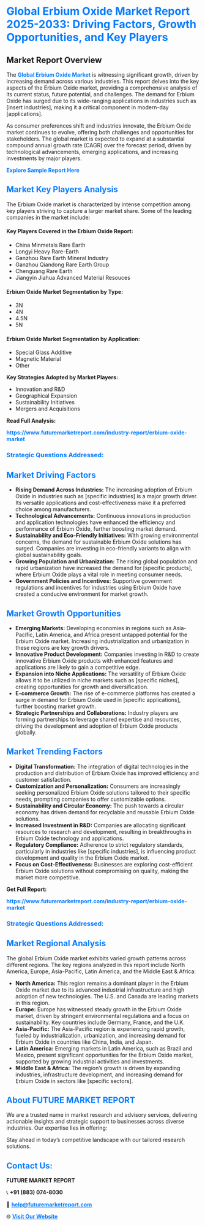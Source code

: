 <h1 style="color: #007BFF;">Global Erbium Oxide Market Report 2025-2033: Driving Factors, Growth Opportunities, and Key Players</h1>

<section id="overview">
<h2>Market Report Overview</h2>
<p>The <a href="https://www.futuremarketreport.com/industry-report/erbium-oxide-market" style="color: #007BFF; text-decoration: none;"><strong>Global Erbium Oxide Market</strong></a> is witnessing significant growth, driven by increasing demand across various industries. This report delves into the key aspects of the Erbium Oxide market, providing a comprehensive analysis of its current status, future potential, and challenges. The demand for Erbium Oxide has surged due to its wide-ranging applications in industries such as [insert industries], making it a critical component in modern-day [applications].</p>
<p>As consumer preferences shift and industries innovate, the Erbium Oxide market continues to evolve, offering both challenges and opportunities for stakeholders. The global market is expected to expand at a substantial compound annual growth rate (CAGR) over the forecast period, driven by technological advancements, emerging applications, and increasing investments by major players.</p>
</section>

<section id="overview">
<p><a href="https://www.futuremarketreport.com/request-sample/reportId=43850" style="color: #007BFF; text-decoration: none;"><strong>Explore Sample Report Here</strong></a></p>
</section>

<section id="key-players">
<h2 style="color: #007BFF;">Market Key Players Analysis</h2>
<p>The Erbium Oxide market is characterized by intense competition among key players striving to capture a larger market share. Some of the leading companies in the market include:</p>
<h4>Key Players Covered in the Erbium Oxide Report:</h4>
<ul><li>China Minmetals Rare Earth</li><li>Longyi Heavy Rare-Earth</li><li>Ganzhou Rare Earth Mineral Industry</li><li>Ganzhou Qiandong Rare Earth Group</li><li>Chenguang Rare Earth</li><li>Jiangyin Jiahua Advanced Material Resouces</li></ul>
<h4>Erbium Oxide Market Segmentation by Type:</h4>
<ul><li>3N</li><li>4N</li><li>4.5N</li><li>5N</li></ul>

<h4>Erbium Oxide Market Segmentation by Application:</h4>
<ul><li>Special Glass Additive</li><li>Magnetic Material</li><li>Other</li></ul>
<p><strong>Key Strategies Adopted by Market Players:</strong></p>
<ul>
<li>Innovation and R&D</li>
<li>Geographical Expansion</li>
<li>Sustainability Initiatives</li>
<li>Mergers and Acquisitions</li>
</ul>
</section>

<section>
<p><strong>Read Full Analysis: </strong></p><a href="https://www.futuremarketreport.com/industry-report/erbium-oxide-market" style="color: #007BFF; text-decoration: none;"><strong>https://www.futuremarketreport.com/industry-report/erbium-oxide-market</strong></a>
<h3 style="color: #007BFF;">Strategic Questions Addressed:</h3>
</section>

<section id="driving-factors">
<h2 style="color: #007BFF;">Market Driving Factors</h2>
<ul>
<li><strong>Rising Demand Across Industries:</strong> The increasing adoption of Erbium Oxide in industries such as [specific industries] is a major growth driver. Its versatile applications and cost-effectiveness make it a preferred choice among manufacturers.</li>
<li><strong>Technological Advancements:</strong> Continuous innovations in production and application technologies have enhanced the efficiency and performance of Erbium Oxide, further boosting market demand.</li>
<li><strong>Sustainability and Eco-Friendly Initiatives:</strong> With growing environmental concerns, the demand for sustainable Erbium Oxide solutions has surged. Companies are investing in eco-friendly variants to align with global sustainability goals.</li>
<li><strong>Growing Population and Urbanization:</strong> The rising global population and rapid urbanization have increased the demand for [specific products], where Erbium Oxide plays a vital role in meeting consumer needs.</li>
<li><strong>Government Policies and Incentives:</strong> Supportive government regulations and incentives for industries using Erbium Oxide have created a conducive environment for market growth.</li>
</ul>
</section>

<section id="growth-opportunities">
<h2 style="color: #007BFF;">Market Growth Opportunities</h2>
<ul>
<li><strong>Emerging Markets:</strong> Developing economies in regions such as Asia-Pacific, Latin America, and Africa present untapped potential for the Erbium Oxide market. Increasing industrialization and urbanization in these regions are key growth drivers.</li>
<li><strong>Innovative Product Development:</strong> Companies investing in R&D to create innovative Erbium Oxide products with enhanced features and applications are likely to gain a competitive edge.</li>
<li><strong>Expansion into Niche Applications:</strong> The versatility of Erbium Oxide allows it to be utilized in niche markets such as [specific niches], creating opportunities for growth and diversification.</li>
<li><strong>E-commerce Growth:</strong> The rise of e-commerce platforms has created a surge in demand for Erbium Oxide used in [specific applications], further boosting market growth.</li>
<li><strong>Strategic Partnerships and Collaborations:</strong> Industry players are forming partnerships to leverage shared expertise and resources, driving the development and adoption of Erbium Oxide products globally.</li>
</ul>
</section>

<section id="trending-factors">
<h2 style="color: #007BFF;">Market Trending Factors</h2>
<ul>
<li><strong>Digital Transformation:</strong> The integration of digital technologies in the production and distribution of Erbium Oxide has improved efficiency and customer satisfaction.</li>
<li><strong>Customization and Personalization:</strong> Consumers are increasingly seeking personalized Erbium Oxide solutions tailored to their specific needs, prompting companies to offer customizable options.</li>
<li><strong>Sustainability and Circular Economy:</strong> The push towards a circular economy has driven demand for recyclable and reusable Erbium Oxide solutions.</li>
<li><strong>Increased Investment in R&D:</strong> Companies are allocating significant resources to research and development, resulting in breakthroughs in Erbium Oxide technology and applications.</li>
<li><strong>Regulatory Compliance:</strong> Adherence to strict regulatory standards, particularly in industries like [specific industries], is influencing product development and quality in the Erbium Oxide market.</li>
<li><strong>Focus on Cost-Effectiveness:</strong> Businesses are exploring cost-efficient Erbium Oxide solutions without compromising on quality, making the market more competitive.</li>
</ul>
</section>

<section>
<p><strong>Get Full Report: </strong></p><a href="https://www.futuremarketreport.com/industry-report/erbium-oxide-market" style="color: #007BFF; text-decoration: none;"><strong>https://www.futuremarketreport.com/industry-report/erbium-oxide-market</strong></a>
<h3 style="color: #007BFF;">Strategic Questions Addressed:</h3>
</section>


<section id="regional-analysis">
<h2 style="color: #007BFF;">Market Regional Analysis</h2>
<p>The global Erbium Oxide market exhibits varied growth patterns across different regions. The key regions analyzed in this report include North America, Europe, Asia-Pacific, Latin America, and the Middle East & Africa:</p>
<ul>
<li><strong>North America:</strong> This region remains a dominant player in the Erbium Oxide market due to its advanced industrial infrastructure and high adoption of new technologies. The U.S. and Canada are leading markets in this region.</li>
<li><strong>Europe:</strong> Europe has witnessed steady growth in the Erbium Oxide market, driven by stringent environmental regulations and a focus on sustainability. Key countries include Germany, France, and the U.K.</li>
<li><strong>Asia-Pacific:</strong> The Asia-Pacific region is experiencing rapid growth, fueled by industrialization, urbanization, and increasing demand for Erbium Oxide in countries like China, India, and Japan.</li>
<li><strong>Latin America:</strong> Emerging markets in Latin America, such as Brazil and Mexico, present significant opportunities for the Erbium Oxide market, supported by growing industrial activities and investments.</li>
<li><strong>Middle East & Africa:</strong> The region’s growth is driven by expanding industries, infrastructure development, and increasing demand for Erbium Oxide in sectors like [specific sectors].</li>
</ul>
</section>

<footer>
<h2 style="color: #007BFF;">About FUTURE MARKET REPORT</h2>
<p>We are a trusted name in market research and advisory services, delivering actionable insights and strategic support to businesses across diverse industries. Our expertise lies in offering:</p>

<p>Stay ahead in today’s competitive landscape with our tailored research solutions.</p>

<h2 style="color: #007BFF;">Contact Us:</h2>
<p><strong>FUTURE MARKET REPORT</strong></p>
<p>📞 <strong>+91 (883) 074-8030</strong></p>
<p>📧 <strong><a href="mailto:help@futuremarketreport.com" style="color: #007BFF;">help@futuremarketreport.com</a></strong></p>
<p>🌐 <strong><a href="https://www.futuremarketreport.com/" style="color: #007BFF;">Visit Our Website</a></strong></p>
</footer>